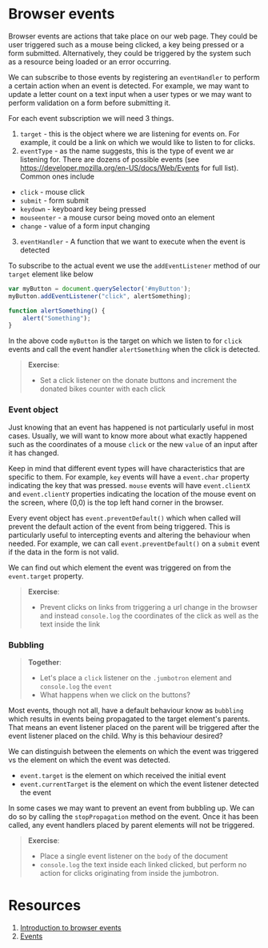 # Browser events

Browser events are actions that take place on our web page. They could be user triggered such as a mouse being clicked, a key being pressed or a form submitted. Alternatively, they could be triggered by the system such as a resource being loaded or an error occurring.

We can subscribe to those events by registering an `eventHandler` to perform a certain action when an event is detected. For example, we may want to update a letter count on a text input when a user types or we may want to perform validation on a form before submitting it.

For each event subscription we will need 3 things.
1. `target` - this is the object where we are listening for events on. For example, it could be a link on which we would like to listen to for clicks.
2. `eventType` - as the name suggests, this is the type of event we ar listening for. There are dozens of possible events (see https://developer.mozilla.org/en-US/docs/Web/Events for full list). Common ones include
 - `click` - mouse click
 - `submit` - form submit
 - `keydown` - keyboard key being pressed
 - `mouseenter` - a mouse cursor being moved onto an element
 - `change` - value of a form input changing
3. `eventHandler` - A function that we want to execute when the event is detected

To subscribe to the actual event we use the `addEventListener` method of our `target` element like below

```js
var myButton = document.querySelector('#myButton');
myButton.addEventListener("click", alertSomething);

function alertSomething() {
    alert("Something");
}
```

In the above code `myButton` is the target on which we listen to for `click` events and call the event handler `alertSomething` when the click is detected.

> **Exercise**:
> - Set a click listener on the donate buttons and increment the donated bikes counter with each click


### Event object
Just knowing that an event has happened is not particularly useful in most cases. Usually, we will want to know more about what exactly happened such as the coordinates of a mouse `click` or the new `value` of an input after it has changed.

Keep in mind that different event types will have characteristics that are specific to them. For example, `key` events will have a `event.char` property indicating the key that was pressed. `mouse` events will have `event.clientX` and `event.clientY` properties indicating the location of the mouse event on the screen, where (0,0) is the top left hand corner in the browser.

Every event object has `event.preventDefault()` which when called will prevent the default action of the event from being triggered. This is particularly useful to intercepting events and altering the behaviour when needed. For example, we can call `event.preventDefault()` on a `submit` event if the data in the form is not valid.

We can find out which element the event was triggered on from the `event.target` property.

> **Exercise**:
> - Prevent clicks on links from triggering a url change in the browser and instead `console.log` the coordinates of the click as well as the text inside the link

### Bubbling
> **Together**:
> - Let's place a `click` listener on the `.jumbotron` element and `console.log` the `event`
> - What happens when we click on the buttons?

Most events, though not all, have a default behaviour know as `bubbling` which results in events being propagated to the target element's parents. That means an event listener placed on the parent will be triggered after the event listener placed on the child. Why is this behaviour desired?

We can distinguish between the elements on which the event was triggered vs the element on which the event was detected.

- `event.target` is the element on which received the initial event
- `event.currentTarget` is the element on which the event listener detected the event

In some cases we may want to prevent an event from bubbling up. We can do so by calling the `stopPropagation` method on the event. Once it has been called, any event handlers placed by parent elements will not be triggered.

> **Exercise**:
> - Place a single event listener on the `body` of the document
> - `console.log` the text inside each linked clicked, but perform no action for clicks originating from inside the jumbotron.


# Resources
1. [Introduction to browser events](https://javascript.info/introduction-browser-events)
2. [Events](https://developer.mozilla.org/en-US/docs/Web/Events)
